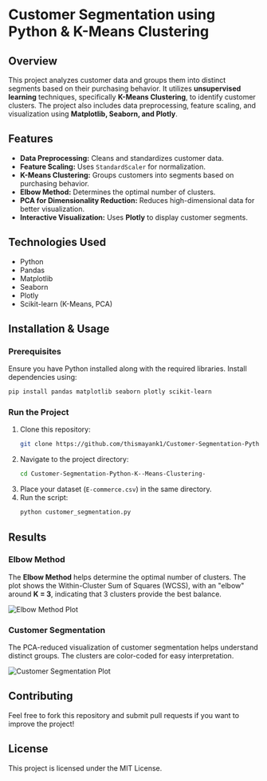 # Customer Segmentation using Python & K-Means Clustering

## Overview
This project analyzes customer data and groups them into distinct segments based on their purchasing behavior. It utilizes **unsupervised learning** techniques, specifically **K-Means Clustering**, to identify customer clusters. The project also includes data preprocessing, feature scaling, and visualization using **Matplotlib, Seaborn, and Plotly**.

## Features
- **Data Preprocessing:** Cleans and standardizes customer data.
- **Feature Scaling:** Uses `StandardScaler` for normalization.
- **K-Means Clustering:** Groups customers into segments based on purchasing behavior.
- **Elbow Method:** Determines the optimal number of clusters.
- **PCA for Dimensionality Reduction:** Reduces high-dimensional data for better visualization.
- **Interactive Visualization:** Uses **Plotly** to display customer segments.

## Technologies Used
- Python
- Pandas
- Matplotlib
- Seaborn
- Plotly
- Scikit-learn (K-Means, PCA)

## Installation & Usage
### Prerequisites
Ensure you have Python installed along with the required libraries. Install dependencies using:
```bash
pip install pandas matplotlib seaborn plotly scikit-learn
```

### Run the Project
1. Clone this repository:
   ```bash
   git clone https://github.com/thismayank1/Customer-Segmentation-Python-K--Means-Clustering-
   ```
2. Navigate to the project directory:
   ```bash
   cd Customer-Segmentation-Python-K--Means-Clustering-
   ```
3. Place your dataset (`E-commerce.csv`) in the same directory.
4. Run the script:
   ```bash
   python customer_segmentation.py
   ```

## Results
### Elbow Method
The **Elbow Method** helps determine the optimal number of clusters. The plot shows the Within-Cluster Sum of Squares (WCSS), with an "elbow" around **K = 3**, indicating that 3 clusters provide the best balance.

![Elbow Method Plot](Screenshot_2025-04-03_123224.png)

### Customer Segmentation
The PCA-reduced visualization of customer segmentation helps understand distinct groups. The clusters are color-coded for easy interpretation.

![Customer Segmentation Plot](Screenshot_2025-04-03_123332.png)

## Contributing
Feel free to fork this repository and submit pull requests if you want to improve the project!

## License
This project is licensed under the MIT License.


